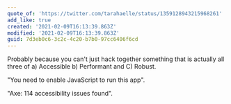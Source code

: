 ```yaml
---
quote_of: 'https://twitter.com/tarahaelle/status/1359128943215968261'
add_like: true
created: '2021-02-09T16:13:39.863Z'
modified: '2021-02-09T16:13:39.863Z'
guid: 7d3eb0c6-3c2c-4c20-b7b0-97cc6406f6cd
---
```

Probably because you can't just hack together something that is actually all three of a) Accessible b) Performant and C) Robust.

"You need to enable JavaScript to run this app".

"Axe: 114 accessibility issues found".
